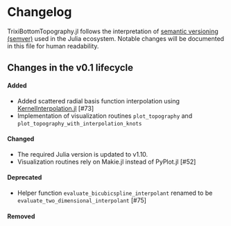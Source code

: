 # Changelog

TrixiBottomTopography.jl follows the interpretation of
[semantic versioning (semver)](https://julialang.github.io/Pkg.jl/dev/compatibility/#Version-specifier-format-1)
used in the Julia ecosystem. Notable changes will be documented in this file
for human readability.

## Changes in the v0.1 lifecycle

#### Added

- Added scattered radial basis function interpolation using [KernelInterpolation.jl](https://trixi-framework.github.io/TrixiBottomTopography.jl/stable/changelog/) [#73]
- Implementation of visualization routines `plot_topography` and `plot_topography_with_interpolation_knots`

#### Changed

- The required Julia version is updated to v1.10.
- Visualization routines rely on Makie.jl instead of PyPlot.jl [#52]

#### Deprecated

- Helper function `evaluate_bicubicspline_interpolant` renamed to be `evaluate_two_dimensional_interpolant` [#75]

#### Removed
